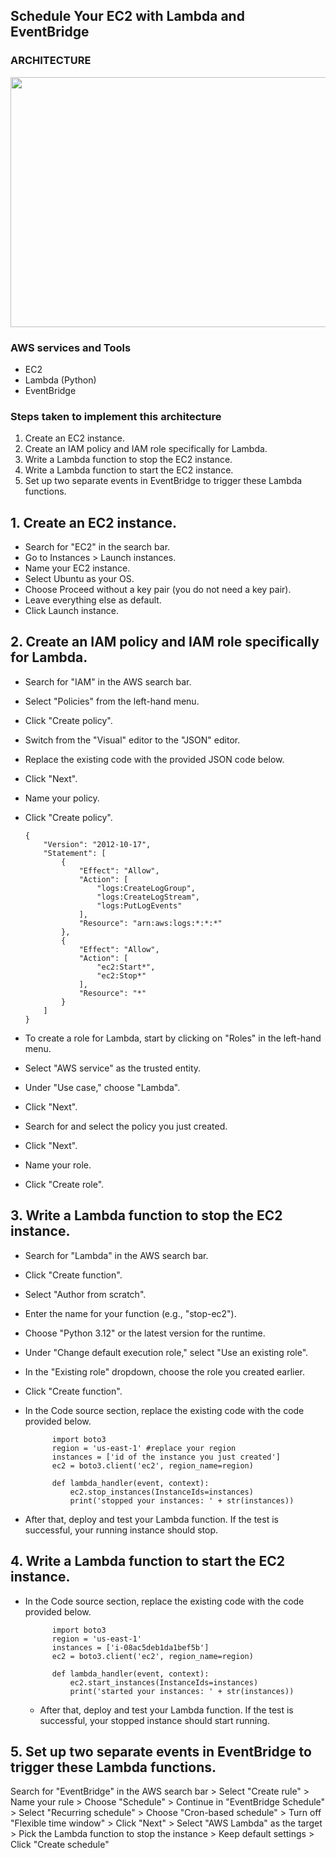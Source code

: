 <h2>Schedule Your EC2 with Lambda and EventBridge</h2>

### ARCHITECTURE
<p align="center">
<img src="data/images/diagram.JPG"  height="400" width="600" />
</p>

### AWS services and Tools
* EC2
* Lambda (Python)
* EventBridge

### Steps taken to implement this architecture
1. Create an EC2 instance.
2. Create an IAM policy and IAM role specifically for Lambda.
3. Write a Lambda function to stop the EC2 instance.
4. Write a Lambda function to start the EC2 instance.
5. Set up two separate events in EventBridge to trigger these Lambda functions.

## 1. Create an EC2 instance.
* Search for "EC2" in the search bar.
* Go to Instances > Launch instances.
* Name your EC2 instance.
* Select Ubuntu as your OS.
* Choose Proceed without a key pair (you do not need a key pair).
* Leave everything else as default.
* Click Launch instance.

## 2. Create an IAM policy and IAM role specifically for Lambda.
* Search for "IAM" in the AWS search bar.
* Select "Policies" from the left-hand menu.
* Click "Create policy".
* Switch from the "Visual" editor to the "JSON" editor.
* Replace the existing code with the provided JSON code below.
* Click "Next".
* Name your policy.
* Click "Create policy".

      {
          "Version": "2012-10-17",
          "Statement": [
              {
                  "Effect": "Allow",
                  "Action": [
                      "logs:CreateLogGroup",
                      "logs:CreateLogStream",
                      "logs:PutLogEvents"
                  ],
                  "Resource": "arn:aws:logs:*:*:*"
              },
              {
                  "Effect": "Allow",
                  "Action": [
                      "ec2:Start*",
                      "ec2:Stop*"
                  ],
                  "Resource": "*"
              }
          ]
      }

* To create a role for Lambda, start by clicking on "Roles" in the left-hand menu.
* Select "AWS service" as the trusted entity.
* Under "Use case," choose "Lambda".
* Click "Next".
* Search for and select the policy you just created.
* Click "Next".
* Name your role.
* Click "Create role".

## 3. Write a Lambda function to stop the EC2 instance.
* Search for "Lambda" in the AWS search bar.
* Click "Create function".
* Select "Author from scratch".
* Enter the name for your function (e.g., "stop-ec2").
* Choose "Python 3.12" or the latest version for the runtime.
* Under "Change default execution role," select "Use an existing role".
* In the "Existing role" dropdown, choose the role you created earlier.
* Click "Create function".
* In the Code source section, replace the existing code with the code provided below.

            import boto3
            region = 'us-east-1' #replace your region
            instances = ['id of the instance you just created']
            ec2 = boto3.client('ec2', region_name=region)
            
            def lambda_handler(event, context):
                ec2.stop_instances(InstanceIds=instances)
                print('stopped your instances: ' + str(instances))

* After that, deploy and test your Lambda function. If the test is successful, your running instance should stop.

## 4. Write a Lambda function to start the EC2 instance.
* In the Code source section, replace the existing code with the code provided below.

            import boto3
            region = 'us-east-1'
            instances = ['i-08ac5deb1da1bef5b']
            ec2 = boto3.client('ec2', region_name=region)
            
            def lambda_handler(event, context):
                ec2.start_instances(InstanceIds=instances)
                print('started your instances: ' + str(instances))

  * After that, deploy and test your Lambda function. If the test is successful, your stopped instance should start running.

## 5. Set up two separate events in EventBridge to trigger these Lambda functions.
Search for "EventBridge" in the AWS search bar > Select "Create rule" > Name your rule > Choose "Schedule" > Continue in "EventBridge Schedule" > Select "Recurring schedule" > Choose "Cron-based schedule" > Turn off "Flexible time window" > Click "Next" > Select "AWS Lambda" as the target > Pick the Lambda function to stop the instance > Keep default settings > Click "Create schedule"



